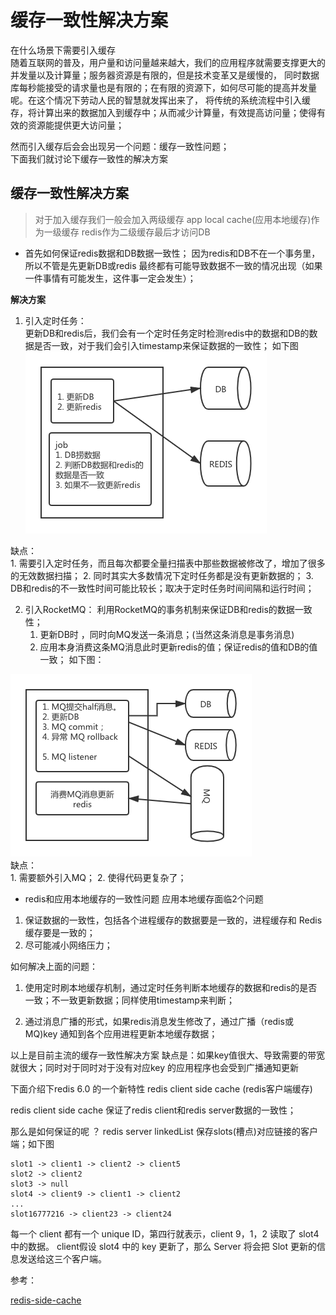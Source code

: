 # 缓存一致性解决方案

在什么场景下需要引入缓存   
随着互联网的普及，用户量和访问量越来越大，我们的应用程序就需要支撑更大的并发量以及计算量；服务器资源是有限的，但是技术变革又是缓慢的，
同时数据库每秒能接受的请求量也是有限的；在有限的资源下，如何尽可能的提高并发量呢。在这个情况下劳动人民的智慧就发挥出来了，
将传统的系统流程中引入缓存，将计算出来的数据加入到缓存中；从而减少计算量，有效提高访问量；使得有效的资源能提供更大访问量；

然而引入缓存后会会出现另一个问题：缓存一致性问题；  
下面我们就讨论下缓存一致性的解决方案

## 缓存一致性解决方案

> 对于加入缓存我们一般会加入两级缓存 app local cache(应用本地缓存)作为一级缓存 redis作为二级缓存最后才访问DB

- 首先如何保证redis数据和DB数据一致性；
因为redis和DB不在一个事务里，所以不管是先更新DB或redis 最终都有可能导致数据不一致的情况出现（如果一件事情有可能发生，这件事一定会发生）；  

**解决方案**
1. 引入定时任务：  
更新DB和redis后，我们会有一个定时任务定时检测redis中的数据和DB的数据是否一致，对于我们会引入timestamp来保证数据的一致性；
如下图
![](./picture/缓存1.png)


缺点：  
    1. 需要引入定时任务，而且每次都要全量扫描表中那些数据被修改了，增加了很多的无效数据扫描；
    2. 同时其实大多数情况下定时任务都是没有更新数据的；
    3. DB和redis的不一致性时间可能比较长；取决于定时任务时间间隔和运行时间；


2. 引入RocketMQ：
利用RocketMQ的事务机制来保证DB和redis的数据一致性；
    1. 更新DB时 ，同时向MQ发送一条消息；(当然这条消息是事务消息)
    2. 应用本身消费这条MQ消息此时更新redis的值；保证redis的值和DB的值一致；
如下图：


![](./picture/缓存2.png)    
缺点：  
    1. 需要额外引入MQ；
    2. 使得代码更复杂了；


- redis和应用本地缓存的一致性问题
应用本地缓存面临2个问题

1. 保证数据的一致性，包括各个进程缓存的数据要是一致的，进程缓存和 Redis 缓存要是一致的；
2. 尽可能减小网络压力；

如何解决上面的问题：

1. 使用定时刷本地缓存机制，通过定时任务判断本地缓存的数据和redis的是否一致；不一致更新数据；同样使用timestamp来判断；

2. 通过消息广播的形式，如果redis消息发生修改了，通过广播（redis或MQ)key 通知到各个应用进程更新本地缓存数据；

以上是目前主流的缓存一致性解决方案  缺点是：如果key值很大、导致需要的带宽就很大；同时对于同时对于没有对应key
的应用程序也会受到广播通知更新

下面介绍下redis 6.0 的一个新特性 redis client side cache (redis客户端缓存) 

redis client side cache 保证了redis client和redis server数据的一致性；

那么是如何保证的呢 ？
redis server linkedList 保存slots(槽点)对应链接的客户端；如下图
```text
slot1 -> client1 -> client2 -> client5
slot2 -> client2
slot3 -> null
slot4 -> client9 -> client1 -> client2
...
slot16777216 -> client23 -> client24
```
每一个 client 都有一个 unique ID，第四行就表示，client 9，1，2 读取了 slot4 中的数据。
client假设 slot4 中的 key 更新了，那么 Server 将会把 Slot 更新的信息发送给这三个客户端。


参考：

[redis-side-cache](https://redis.io/topics/client-side-caching)






